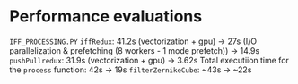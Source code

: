 # Performance evaluations

`IFF_PROCESSING.PY`
    `iffRedux`:      41.2s (vectorization + gpu) -> 27s (I/O parallelization & prefetching (8 workers - 1 mode prefetch))  -> 14.9s
        `pushPullredux`: 31.9s (vectorization + gpu) -> 3.62s
    Total executiion time for the `process` function: 42s -> 19s
    `filterZernikeCube`: ~43s -> ~22s
